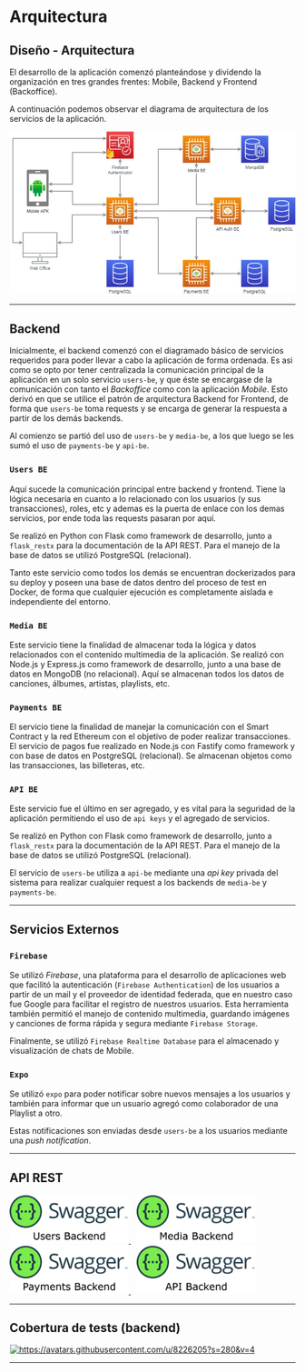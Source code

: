 # Arquitectura

## Diseño - Arquitectura

El desarrollo de la aplicación comenzó planteándose y dividendo la organización en tres grandes frentes: Mobile, Backend y Frontend (Backoffice).

A continuación podemos observar el diagrama de arquitectura de los servicios de la aplicación.

<img src="img/spotifiuby-arq.jpeg" style="width:700px;" />

---

## Backend

Inicialmente, el backend comenzó con el diagramado básico de servicios requeridos para poder llevar a cabo la aplicación de forma ordenada.
Es asi como se opto por tener centralizada la comunicación principal de la aplicación en un solo servicio `users-be`, y que éste se encargase de la comunicación con tanto el _Backoffice_ como con la aplicación _Mobile_.
Esto derivó en que se utilice el patrón de arquitectura Backend for Frontend, de forma que `users-be` toma requests y se encarga de generar la respuesta a partir de los demás backends.

Al comienzo se partió del uso de `users-be` y `media-be`, a los que luego se les sumó el uso de `payments-be` y `api-be`.

### `Users BE`

Aquí sucede la comunicación principal entre backend y frontend. Tiene la lógica necesaria en cuanto a lo relacionado con los usuarios (y sus transacciones), roles, etc y ademas es la puerta de enlace con los demas servicios, por ende toda las requests pasaran por aquí.

Se realizó en Python con Flask como framework de desarrollo, junto a `flask_restx` para la documentación de la API REST. Para el manejo de la base de datos se utilizó PostgreSQL (relacional).

Tanto este servicio como todos los demás se encuentran dockerizados para su deploy y poseen una base de datos dentro del proceso de test en Docker, de forma que cualquier ejecución es completamente aislada e independiente del entorno.

### `Media BE`

Este servicio tiene la finalidad de almacenar toda la lógica y datos relacionados con el contenido multimedia de la aplicación.
Se realizó con Node.js y Express.js como framework de desarrollo, junto a una base de datos en MongoDB (no relacional).
Aquí se almacenan todos los datos de canciones, álbumes, artistas, playlists, etc.

### `Payments BE`

El servicio tiene la finalidad de manejar la comunicación con el Smart Contract y la red Ethereum con el objetivo de poder realizar transacciones. El servicio de pagos fue realizado en Node.js con Fastify como framework y con base de datos en PostgreSQL (relacional). Se almacenan objetos como las transacciones, las billeteras, etc.

### `API BE`

Este servicio fue el último en ser agregado, y es vital para la seguridad de la aplicación permitiendo el uso de `api keys` y el agregado de servicios.

Se realizó en Python con Flask como framework de desarrollo, junto a `flask_restx` para la documentación de la API REST. Para el manejo de la base de datos se utilizó PostgreSQL (relacional).

El servicio de `users-be` utiliza a `api-be` mediante una _api key_ privada del sistema para realizar cualquier request a los backends de `media-be` y `payments-be`.

---

## Servicios Externos

### `Firebase`

Se utilizó _Firebase_, una plataforma para el desarrollo de aplicaciones web que facilitó la autenticación (`Firebase Authentication`) de los usuarios a partir de un mail y el proveedor de identidad federada, que en nuestro caso fue Google para facilitar el registro de nuestros usuarios.
Esta herramienta también permitió el manejo de contenido multimedia, guardando imágenes y canciones de forma rápida y segura mediante `Firebase Storage`.

Finalmente, se utilizó `Firebase Realtime Database` para el almacenado y visualización de chats de Mobile.

### `Expo`

Se utilizó `expo` para poder notificar sobre nuevos mensajes a los usuarios y también para informar que un usuario agregó como colaborador de una Playlist a otro.

Estas notificaciones son enviadas desde `users-be` a los usuarios mediante una _push notification_.

---

## API REST

<a href="https://users-be-spotifiuby.herokuapp.com/doc" style="margin-right: 10px;" target="_blank">
<img src="img/swagger-users-be.png" style="width:210px;"/>
</a>
<a href="https://media-be-spotifiuby.herokuapp.com/doc" style="margin-right: 10px;" target="_blank">
<img src="img/swagger-media-be.png" style="width:210px;"/>
</a>

<a href="https://payments-be-spotifiuby.herokuapp.com/doc/static/index.html" style="margin-right: 10px;" target="_blank">
<img src="img/swagger-payments-be.png" style="width:210px;"/>
</a>
<a href="https://api-be-spotifiuby.herokuapp.com/doc" style="margin-right: 10px;" target="_blank">
<img src="img/swagger-api-be.png" style="width:210px;"/>
</a>

---

## Cobertura de tests (backend)

<a href="https://app.codecov.io/gh/taller2-grupo10" style="margin-right: 10px; margin-left: 1px" target="_blank">
<img src="https://avatars.githubusercontent.com/u/8226205?s=280&v=4" alt="https://avatars.githubusercontent.com/u/8226205?s=280&v=4" width="70px" />
</a>

---